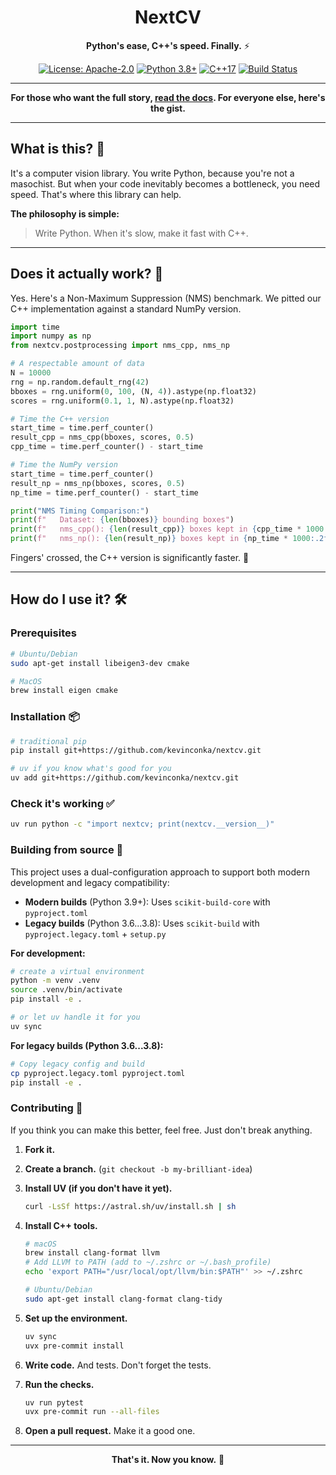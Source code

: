 <div align="center">

# NextCV

**Python's ease, C++'s speed. Finally.** ⚡

</div>

<div align="center">

[![License: Apache-2.0](https://img.shields.io/badge/License-Apache--2.0-blue.svg)](https://opensource.org/licenses/Apache-2.0)
[![Python 3.8+](https://img.shields.io/badge/python-3.8+-blue.svg)](https://www.python.org/downloads/)
[![C++17](https://img.shields.io/badge/C++-17-blue.svg)](https://en.cppreference.com/w/cpp/17)
[![Build Status](https://github.com/kevinconka/nextcv/workflows/CI/badge.svg)](https://github.com/kevinconka/nextcv/actions)

</div>

---

<div align="center">

**For those who want the full story, [read the docs](https://kevinconka.github.io/nextcv/). For everyone else, here's the gist.**

</div>

---

## What is this? 🤔

It's a computer vision library. You write Python, because you're not a masochist. But when your code inevitably becomes a bottleneck, you need speed. That's where this library can help.

**The philosophy is simple:**

> Write Python. When it's slow, make it fast with C++.

---

## Does it actually work? 🚀

Yes. Here's a Non-Maximum Suppression (NMS) benchmark. We pitted our C++ implementation against a standard NumPy version.

```python
import time
import numpy as np
from nextcv.postprocessing import nms_cpp, nms_np

# A respectable amount of data
N = 10000
rng = np.random.default_rng(42)
bboxes = rng.uniform(0, 100, (N, 4)).astype(np.float32)
scores = rng.uniform(0.1, 1, N).astype(np.float32)

# Time the C++ version
start_time = time.perf_counter()
result_cpp = nms_cpp(bboxes, scores, 0.5)
cpp_time = time.perf_counter() - start_time

# Time the NumPy version
start_time = time.perf_counter()
result_np = nms_np(bboxes, scores, 0.5)
np_time = time.perf_counter() - start_time

print("NMS Timing Comparison:")
print(f"   Dataset: {len(bboxes)} bounding boxes")
print(f"   nms_cpp(): {len(result_cpp)} boxes kept in {cpp_time * 1000:.2f}ms")
print(f"   nms_np(): {len(result_np)} boxes kept in {np_time * 1000:.2f}ms")
```

Fingers' crossed, the C++ version is significantly faster. 🎯

---

## How do I use it? 🛠️

### Prerequisites

```bash
# Ubuntu/Debian
sudo apt-get install libeigen3-dev cmake

# MacOS
brew install eigen cmake
```

### Installation 📦

```bash
# traditional pip
pip install git+https://github.com/kevinconka/nextcv.git

# uv if you know what's good for you
uv add git+https://github.com/kevinconka/nextcv.git
```

### Check it's working ✅

```bash
uv run python -c "import nextcv; print(nextcv.__version__)"
```

### Building from source 🔨

This project uses a dual-configuration approach to support both modern development and legacy compatibility:

- **Modern builds** (Python 3.9+): Uses `scikit-build-core` with `pyproject.toml`
- **Legacy builds** (Python 3.6...3.8): Uses `scikit-build` with `pyproject.legacy.toml` + `setup.py`

**For development:**

```bash
# create a virtual environment
python -m venv .venv
source .venv/bin/activate
pip install -e .

# or let uv handle it for you
uv sync
```

**For legacy builds (Python 3.6...3.8):**

```bash
# Copy legacy config and build
cp pyproject.legacy.toml pyproject.toml
pip install -e .
```

### Contributing 🤝

If you think you can make this better, feel free. Just don't break anything.

1.  **Fork it.**
2.  **Create a branch.** (`git checkout -b my-brilliant-idea`)
3.  **Install UV (if you don't have it yet).**

    ```bash
    curl -LsSf https://astral.sh/uv/install.sh | sh
    ```

4.  **Install C++ tools.**

    ```bash
    # macOS
    brew install clang-format llvm
    # Add LLVM to PATH (add to ~/.zshrc or ~/.bash_profile)
    echo 'export PATH="/usr/local/opt/llvm/bin:$PATH"' >> ~/.zshrc

    # Ubuntu/Debian
    sudo apt-get install clang-format clang-tidy
    ```

5.  **Set up the environment.**
    ```bash
    uv sync
    uvx pre-commit install
    ```
6.  **Write code.** And tests. Don't forget the tests.
7.  **Run the checks.**
    ```bash
    uv run pytest
    uvx pre-commit run --all-files
    ```
8.  **Open a pull request.** Make it a good one.

---

<div align="center">

**That's it. Now you know.** 🎉

</div>
